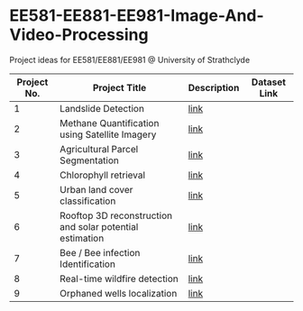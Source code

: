 # EE581-EE881-EE981-Image-And-Video-Processing
Project ideas for EE581/EE881/EE981 @ University of Strathclyde


| Project No. | Project Title | Description                | Dataset Link |
|-------------|---------------|----------------------------|-----|
| 1           |Landslide Detection                           |  [link](Project1/README.md)                          |    |
| 2           |Methane Quantification using Satellite Imagery |   [link](Project2/README.md)                         |    |
| 3           |Agricultural Parcel Segmentation              | [link](Project3/README.md) |    |
| 4           |Chlorophyll retrieval           |       [link](Project4/README.md)                     |   |
| 5           |Urban land cover classification           |   [link](Project5/README.md)                         |   |
| 6           |Rooftop 3D reconstruction and solar potential estimation          |    [link](Project6/README.md)                        |   |
| 7           |Bee / Bee infection Identification          | [link](Project7/README.md) |   |
| 8          |Real-time wildfire detection          |     [link](Project8/README.md)                       |   |
| 9          |Orphaned wells localization          |    [link](Project9/README.md)                        |   |

